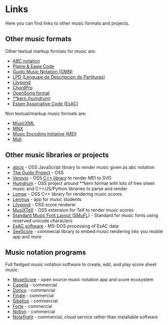 # Links

Here you can find links to other music formats and projects.

## Other music formats

Other textual markup formats for music are:

* [ABC notation](https://en.wikipedia.org/wiki/ABC_notation)
* [Plaine & Easie Code](https://www.iaml.info/plaine-easie-code)
* [Guido Music Notation (GMN)](https://guidodoc.grame.fr/)
* [LPD (Lenguaje de Descripcion de Partituras)](https://lenmus.github.io/ldp/)
* [Lilypond](http://lilypond.org/)
* [ChordPro](https://www.chordpro.org/)
* [OpenSong format](http://www.opensong.org/home/getting-started)
* [**kern (humdrum)](https://www.humdrum.org/rep/kern/index.html)
* [Essen Associative Code (EsAC)](http://esac-data.org/)

Non textual/markup music formats are:

* [MusicXML](https://www.musicxml.com/)
* [MNX](https://w3c.github.io/mnx/docs/)
* [Music Encoding Initiative (MEI)](https://music-encoding.org/guidelines/)
* [Midi](https://www.midi.org/specifications)

## Other music libraries or projects

* [abcjs](https://www.abcjs.net/) - OSS JavaScript library to render music given as abc notation
* [The Guido Project](https://guido.grame.fr/) - OSS
* [Verovio](https://www.verovio.org/index.xhtml) - OSS [C++ library](https://github.com/rism-digital/verovio) to render MEI to SVG
* [Humdrum](https://www.humdrum.org/) - OSS project around **kern format with lots of free sheet music and C++/JS/Python libraries to parse and render
* [Lomse](https://github.com/lenmus/lomse) - OSS C++ library for rendering music scores
* [Lenmus](www.lenmus.org) - app for music students
* [Lilypond](http://lilypond.org/) - OSS score renderer
* [MusiXTeX](https://ctan.org/pkg/musixtex) - OSS extension for TeX to render music scores
* [Standard Music Font Layout (SMuFL)](https://w3c.github.io/smufl/latest/index.html) - Standard for music fonts using reserved unicode characters
* [EsAC software](http://esac-data.org/software/) - MS-DOS processing of EsAC data
* [SeeScore](https://www.seescore.co.uk/) - commecial library to embed music rendering into you mobile app and more

## Music notation programs

Full fledged music notation software to create, edit, and play score sheet music:

* [MuseScore](https://musescore.org/) - open source music notation app and score ecosystem
* [Capella](https://www.capella-software.com/) - commercial
* [Dorico](https://www.steinberg.net/dorico/) - commercial
* [Finale](https://www.finalemusic.com/) - commercial
* [Sibelius](https://www.avid.com/sibelius) - commercial
* [Forte](https://www.fortenotation.com/) - commercial
* [Notion](https://www.presonus.com/products/notion) - commercial
* [Noteflight](https://www.noteflight.com/) - commercial, cloud service rather than installable software

